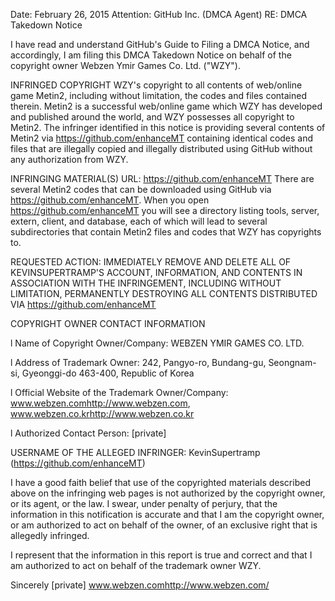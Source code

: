 Date: February 26, 2015
Attention: GitHub Inc. (DMCA Agent)
RE: DMCA Takedown Notice

I have read and understand GitHub's Guide to Filing a DMCA Notice, and accordingly, I am filing this DMCA Takedown Notice on behalf of the copyright owner Webzen Ymir Games Co. Ltd. ("WZY").

INFRINGED COPYRIGHT
WZY's copyright to all contents of web/online game Metin2, including without limitation, the codes and files contained therein.
Metin2 is a successful web/online game which WZY has developed and published around the world, and WZY possesses all copyright to Metin2. The infringer identified in this notice is providing several contents of Metin2 via https://github.com/enhanceMT containing identical codes and files that are illegally copied and illegally distributed using GitHub without any authorization from WZY.

INFRINGING MATERIAL(S)
URL: https://github.com/enhanceMT
There are several Metin2 codes that can be downloaded using GitHub via https://github.com/enhanceMT. When you open https://github.com/enhanceMT you will see a directory listing tools, server, extern, client, and database, each of which will lead to several subdirectories that contain Metin2 files and codes that WZY has copyrights to.

REQUESTED ACTION:
IMMEDIATELY REMOVE AND DELETE ALL OF KEVINSUPERTRAMP'S ACCOUNT, INFORMATION, AND CONTENTS IN ASSOCIATION WITH THE INFRINGEMENT, INCLUDING WITHOUT LIMITATION, PERMANENTLY DESTROYING ALL CONTENTS DISTRIBUTED VIA https://github.com/enhanceMT

COPYRIGHT OWNER CONTACT INFORMATION

l Name of Copyright Owner/Company: WEBZEN YMIR GAMES CO. LTD.

l Address of Trademark Owner: 242, Pangyo-ro, Bundang-gu, Seongnam-si, Gyeonggi-do 463-400, Republic of Korea

l Official Website of the Trademark Owner/Company: www.webzen.com<http://www.webzen.com>, www.webzen.co.kr<http://www.webzen.co.kr>

l Authorized Contact Person: [private]

USERNAME OF THE ALLEGED INFRINGER:
KevinSupertramp (https://github.com/enhanceMT)

I have a good faith belief that use of the copyrighted materials described above on the infringing web pages is not authorized by the copyright owner, or its agent, or the law.
I swear, under penalty of perjury, that the information in this notification is accurate and that I am the copyright owner, or am authorized to act on behalf of the owner, of an exclusive right that is allegedly infringed.

I represent that the information in this report is true and correct and that I am authorized to act on behalf of the trademark owner WZY.

Sincerely
[private]
www.webzen.com<http://www.webzen.com/>
